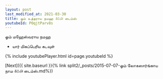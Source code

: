 ```yaml
---
layout: post
last_modified_at: 2021-03-30
title: ஓம் உத்தராய நமஹ ௧௦௮ டைம்ஸ்
youtubeId: POqjtParv8s
---
```

 
 
 ஓம் மஹேஸ்வராய நமஹ  
 
 -  யார் மிகப்பெரிய கடவுள் 
 
  
 
  
 
 
 
 
 
 


{% include youtubePlayer.html id=page.youtubeId %}
 
[Next]({{ site.baseurl }}{% link  split2/_posts/2015-07-07-ஓம் லோகஸார்ங்காய நாம ௧௦௮ டைம்ஸ்.md%})
 
